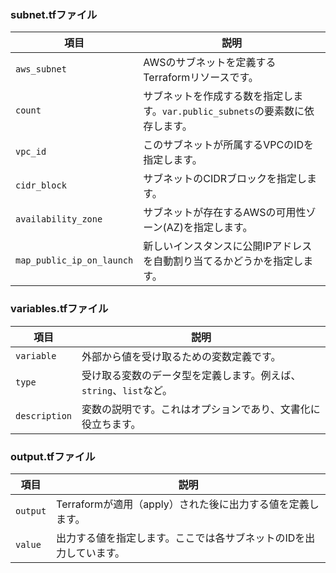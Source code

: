 ### subnet.tfファイル

| 項目                   | 説明                                                                 |
|----------------------|----------------------------------------------------------------------|
| `aws_subnet`          | AWSのサブネットを定義するTerraformリソースです。                          |
| `count`               | サブネットを作成する数を指定します。`var.public_subnets`の要素数に依存します。|
| `vpc_id`              | このサブネットが所属するVPCのIDを指定します。                               |
| `cidr_block`          | サブネットのCIDRブロックを指定します。                                      |
| `availability_zone`   | サブネットが存在するAWSの可用性ゾーン(AZ)を指定します。                      |
| `map_public_ip_on_launch`| 新しいインスタンスに公開IPアドレスを自動割り当てるかどうかを指定します。  |

### variables.tfファイル

| 項目                     | 説明                                                                     |
|------------------------|--------------------------------------------------------------------------|
| `variable`              | 外部から値を受け取るための変数定義です。                                       |
| `type`                  | 受け取る変数のデータ型を定義します。例えば、`string`、`list`など。                    |
| `description`           | 変数の説明です。これはオプションであり、文書化に役立ちます。                             |

### output.tfファイル

| 項目                  | 説明                                                       |
|---------------------|------------------------------------------------------------|
| `output`             | Terraformが適用（apply）された後に出力する値を定義します。      |
| `value`              | 出力する値を指定します。ここでは各サブネットのIDを出力しています。 |

